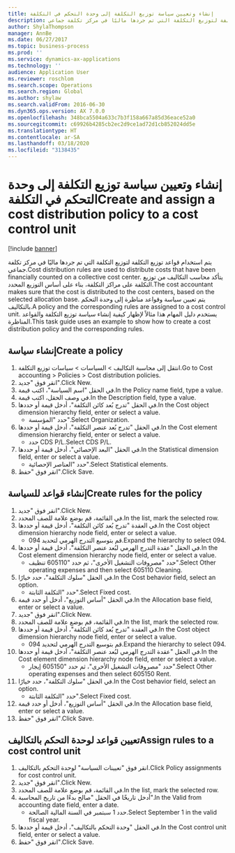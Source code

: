 ```yaml
---
title: إنشاء وتعيين سياسة توزيع التكلفة إلى وحدة التحكم في التكلفة
description: يتم استخدام قواعد توزيع التكلفة لتوزيع التكلفة التي تم جردها ماليًا في مركز تكلفة جماعي.
author: ShylaThompson
manager: AnnBe
ms.date: 06/27/2017
ms.topic: business-process
ms.prod: ''
ms.service: dynamics-ax-applications
ms.technology: ''
audience: Application User
ms.reviewer: roschlom
ms.search.scope: Operations
ms.search.region: Global
ms.author: shylaw
ms.search.validFrom: 2016-06-30
ms.dyn365.ops.version: AX 7.0.0
ms.openlocfilehash: 348bca5504a633c7b3f158a667a85d36eace52a0
ms.sourcegitcommit: c69926b4285cb2ec2d9ce1ad72d1cb852024dd5e
ms.translationtype: HT
ms.contentlocale: ar-SA
ms.lasthandoff: 03/18/2020
ms.locfileid: "3138435"
---
```

# <a name="create-and-assign-a-cost-distribution-policy-to-a-cost-control-unit"></a><span data-ttu-id="010d1-103">إنشاء وتعيين سياسة توزيع التكلفة إلى وحدة التحكم في التكلفة</span><span class="sxs-lookup"><span data-stu-id="010d1-103">Create and assign a cost distribution policy to a cost control unit</span></span>

[!include [banner](../../includes/banner.md)]

<span data-ttu-id="010d1-104">يتم استخدام قواعد توزيع التكلفة لتوزيع التكلفة التي تم جردها ماليًا في مركز تكلفة جماعي.</span><span class="sxs-lookup"><span data-stu-id="010d1-104">Cost distribution rules are used to distribute costs that have been financially counted on a collective cost center.</span></span> <span data-ttu-id="010d1-105">يتأكد محاسب التكاليف من توزيع التكلفة على مراكز التكلفة، بناء على أساس التوزيع المحدد.</span><span class="sxs-lookup"><span data-stu-id="010d1-105">The cost accountant makes sure that the cost is distributed to the cost centers, based on the selected allocation base.</span></span> <span data-ttu-id="010d1-106">يتم تعيين سياسة وقواعد مناظرة إلى وحدة التحكم بالتكاليف.</span><span class="sxs-lookup"><span data-stu-id="010d1-106">A policy and the corresponding rules are assigned to a cost control unit.</span></span> <span data-ttu-id="010d1-107">يستخدم دليل المهام هذا مثالاً لإظهار كيفية إنشاء سياسة توزيع التكلفة والقواعد المناظرة.</span><span class="sxs-lookup"><span data-stu-id="010d1-107">This task guide uses an example to show how to create a cost distribution policy and the corresponding rules.</span></span>


## <a name="create-a-policy"></a><span data-ttu-id="010d1-108">إنشاء سياسة</span><span class="sxs-lookup"><span data-stu-id="010d1-108">Create a policy</span></span>
1. <span data-ttu-id="010d1-109">انتقل إلى محاسبة التكاليف > السياسات > سياسات توزيع التكلفة‬.</span><span class="sxs-lookup"><span data-stu-id="010d1-109">Go to Cost accounting > Policies > Cost distribution policies.</span></span>
2. <span data-ttu-id="010d1-110">انقر فوق "جديد".</span><span class="sxs-lookup"><span data-stu-id="010d1-110">Click New.</span></span>
3. <span data-ttu-id="010d1-111">في الحقل "اسم السياسة"، اكتب قيمة.</span><span class="sxs-lookup"><span data-stu-id="010d1-111">In the Policy name field, type a value.</span></span>
4. <span data-ttu-id="010d1-112">في وصف الحقل، اكتب قيمة.</span><span class="sxs-lookup"><span data-stu-id="010d1-112">In the Description field, type a value.</span></span>
5. <span data-ttu-id="010d1-113">في الحقل "تدرج بُعد كائن التكلفة‬‬"، أدخل قيمة أو حددها.</span><span class="sxs-lookup"><span data-stu-id="010d1-113">In the Cost object dimension hierarchy field, enter or select a value.</span></span>
    * <span data-ttu-id="010d1-114">حدد "المؤسسة".</span><span class="sxs-lookup"><span data-stu-id="010d1-114">Select Organization.</span></span>  
6. <span data-ttu-id="010d1-115">في الحقل "تدرج بُعد عنصر التكلفة‬‬"، أدخل قيمة أو حددها.</span><span class="sxs-lookup"><span data-stu-id="010d1-115">In the Cost element dimension hierarchy field, enter or select a value.</span></span>
    * <span data-ttu-id="010d1-116">حدد CDS P/L.</span><span class="sxs-lookup"><span data-stu-id="010d1-116">Select CDS P/L.</span></span>  
7. <span data-ttu-id="010d1-117">في الحقل "البعد الإحصائي"، أدخل قيمة أو حددها.</span><span class="sxs-lookup"><span data-stu-id="010d1-117">In the Statistical dimension field, enter or select a value.</span></span>
    * <span data-ttu-id="010d1-118">حدد "العناصر الإحصائية".</span><span class="sxs-lookup"><span data-stu-id="010d1-118">Select Statistical elements.</span></span>  
8. <span data-ttu-id="010d1-119">انقر فوق "حفظ".</span><span class="sxs-lookup"><span data-stu-id="010d1-119">Click Save.</span></span>

## <a name="create-rules-for-the-policy"></a><span data-ttu-id="010d1-120">إنشاء قواعد للسياسة</span><span class="sxs-lookup"><span data-stu-id="010d1-120">Create rules for the policy</span></span>
1. <span data-ttu-id="010d1-121">انقر فوق "جديد".</span><span class="sxs-lookup"><span data-stu-id="010d1-121">Click New.</span></span>
2. <span data-ttu-id="010d1-122">في القائمة، قم بوضع علامة للصف المحدد.</span><span class="sxs-lookup"><span data-stu-id="010d1-122">In the list, mark the selected row.</span></span>
3. <span data-ttu-id="010d1-123">في العقدة "تدرج بُعد كائن التكلفة‬‬"، أدخل قيمة أو حددها.</span><span class="sxs-lookup"><span data-stu-id="010d1-123">In the Cost object dimension hierarchy node field, enter or select a value.</span></span>
    * <span data-ttu-id="010d1-124">قم بتوسيع التدرج الهرمي لتحديد 094.</span><span class="sxs-lookup"><span data-stu-id="010d1-124">Expand the hierarchy to select 094.</span></span>  
4. <span data-ttu-id="010d1-125">في الحقل "عقدة التدرج الهرمي لبُعد عنصر التكلفة‬‬‬"، أدخل قيمة أو حددها.</span><span class="sxs-lookup"><span data-stu-id="010d1-125">In the Cost element dimension hierarchy node field, enter or select a value.</span></span>
    * <span data-ttu-id="010d1-126">حدد "مصروفات التشغيل الأخرى"، ثم حدد "605110 تنظيف".</span><span class="sxs-lookup"><span data-stu-id="010d1-126">Select Other operating expenses and then select 605110 Cleaning.</span></span>  
5. <span data-ttu-id="010d1-127">في الحقل "سلوك التكلفة"، حدد خيارًا.</span><span class="sxs-lookup"><span data-stu-id="010d1-127">In the Cost behavior field, select an option.</span></span>
    * <span data-ttu-id="010d1-128">حدد "التكلفة الثابتة".</span><span class="sxs-lookup"><span data-stu-id="010d1-128">Select Fixed cost.</span></span>  
6. <span data-ttu-id="010d1-129">في الحقل "أساس التوزيع"، أدخل أو حدد قيمة.</span><span class="sxs-lookup"><span data-stu-id="010d1-129">In the Allocation base field, enter or select a value.</span></span>
7. <span data-ttu-id="010d1-130">انقر فوق "جديد".</span><span class="sxs-lookup"><span data-stu-id="010d1-130">Click New.</span></span>
8. <span data-ttu-id="010d1-131">في القائمة، قم بوضع علامة للصف المحدد.</span><span class="sxs-lookup"><span data-stu-id="010d1-131">In the list, mark the selected row.</span></span>
9. <span data-ttu-id="010d1-132">في العقدة "تدرج بُعد كائن التكلفة‬‬"، أدخل قيمة أو حددها.</span><span class="sxs-lookup"><span data-stu-id="010d1-132">In the Cost object dimension hierarchy node field, enter or select a value.</span></span>
    * <span data-ttu-id="010d1-133">قم بتوسيع التدرج الهرمي لتحديد 094.</span><span class="sxs-lookup"><span data-stu-id="010d1-133">Expand the hierarchy to select 094.</span></span>  
10. <span data-ttu-id="010d1-134">في الحقل "عقدة التدرج الهرمي لبُعد عنصر التكلفة‬‬‬"، أدخل قيمة أو حددها.</span><span class="sxs-lookup"><span data-stu-id="010d1-134">In the Cost element dimension hierarchy node field, enter or select a value.</span></span>
    * <span data-ttu-id="010d1-135">حدد "مصروفات التشغيل الأخرى"، ثم حدد "605150 إيجار".</span><span class="sxs-lookup"><span data-stu-id="010d1-135">Select Other operating expenses and then select 605150 Rent.</span></span>  
11. <span data-ttu-id="010d1-136">في الحقل "سلوك التكلفة"، حدد خيارًا.</span><span class="sxs-lookup"><span data-stu-id="010d1-136">In the Cost behavior field, select an option.</span></span>
    * <span data-ttu-id="010d1-137">حدد "التكلفة الثابتة".</span><span class="sxs-lookup"><span data-stu-id="010d1-137">Select Fixed cost.</span></span>  
12. <span data-ttu-id="010d1-138">في الحقل "أساس التوزيع"، أدخل أو حدد قيمة.</span><span class="sxs-lookup"><span data-stu-id="010d1-138">In the Allocation base field, enter or select a value.</span></span>
13. <span data-ttu-id="010d1-139">انقر فوق "حفظ".</span><span class="sxs-lookup"><span data-stu-id="010d1-139">Click Save.</span></span>

## <a name="assign-rules-to-a-cost-control-unit"></a><span data-ttu-id="010d1-140">تعيين قواعد لوحدة التحكم بالتكاليف</span><span class="sxs-lookup"><span data-stu-id="010d1-140">Assign rules to a cost control unit</span></span>
1. <span data-ttu-id="010d1-141">انقر فوق "تعيينات السياسة" لوحدة التحكم بالتكاليف.</span><span class="sxs-lookup"><span data-stu-id="010d1-141">Click Policy assignments for cost control unit.</span></span>
2. <span data-ttu-id="010d1-142">انقر فوق "جديد".</span><span class="sxs-lookup"><span data-stu-id="010d1-142">Click New.</span></span>
3. <span data-ttu-id="010d1-143">في القائمة، قم بوضع علامة للصف المحدد.</span><span class="sxs-lookup"><span data-stu-id="010d1-143">In the list, mark the selected row.</span></span>
4. <span data-ttu-id="010d1-144">أدخل تاريخًا في الحقل "صالح بدءًا من تاريخ المحاسبة‬‬".</span><span class="sxs-lookup"><span data-stu-id="010d1-144">In the Valid from accounting date field, enter a date.</span></span>
    * <span data-ttu-id="010d1-145">حدد 1 سبتمبر في السنة المالية الصالحة.</span><span class="sxs-lookup"><span data-stu-id="010d1-145">Select September 1 in the valid fiscal year.</span></span>  
5. <span data-ttu-id="010d1-146">في الحقل "وحدة التحكم بالتكاليف‬"، أدخل قيمة أو حددها.</span><span class="sxs-lookup"><span data-stu-id="010d1-146">In the Cost control unit field, enter or select a value.</span></span>
6. <span data-ttu-id="010d1-147">انقر فوق "حفظ".</span><span class="sxs-lookup"><span data-stu-id="010d1-147">Click Save.</span></span>

